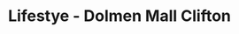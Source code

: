 ---
title: "Lifestye - Dolmen Mall Clifton"
url: /karachi/lifestye-dolmen-mall-clifton/
shop: optician
---